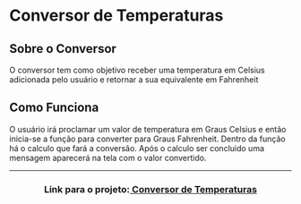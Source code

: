 # Conversor de Temperaturas

## Sobre o Conversor
O conversor tem como objetivo receber uma temperatura em Celsius adicionada pelo usuário e retornar a sua equivalente em Fahrenheit

## Como Funciona
O usuário irá proclamar um valor de temperatura em Graus Celsius e então inicia-se a função para converter para Graus Fahrenheit. Dentro da função há o calculo que fará a conversão. Após o calculo ser concluido uma mensagem aparecerá na tela com o valor convertido.

<hr>
<h3 align="center">Link para o projeto:<a href="https://lucasbf7.github.io/Conversor-de-Temperaturas/"> Conversor de Temperaturas</a></h3>

